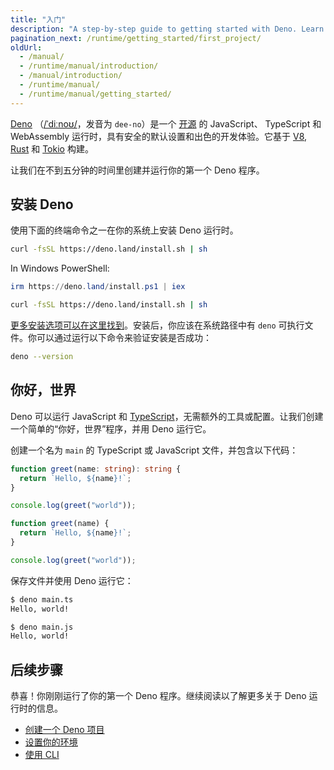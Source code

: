 ```yaml
---
title: "入门"
description: "A step-by-step guide to getting started with Deno. Learn how to install Deno, create your first program, and understand the basics of this secure JavaScript, TypeScript, and WebAssembly runtime."
pagination_next: /runtime/getting_started/first_project/
oldUrl:
  - /manual/
  - /runtime/manual/introduction/
  - /manual/introduction/
  - /runtime/manual/
  - /runtime/manual/getting_started/
---
```


[Deno](https://deno.com)
（[/ˈdiːnoʊ/](https://ipa-reader.com/?text=%CB%88di%CB%90no%CA%8A)，发音为
`dee-no`）是一个
[开源](https://github.com/denoland/deno/blob/main/LICENSE.md) 的 JavaScript、
TypeScript 和 WebAssembly 运行时，具有安全的默认设置和出色的开发体验。它基于 [V8](https://v8.dev/),
[Rust](https://www.rust-lang.org/) 和 [Tokio](https://tokio.rs/) 构建。

让我们在不到五分钟的时间里创建并运行你的第一个 Deno 程序。

## 安装 Deno

使用下面的终端命令之一在你的系统上安装 Deno 运行时。

<deno-tabs group-id="operating-systems">
<deno-tab value="mac" label="macOS" default>

```sh
curl -fsSL https://deno.land/install.sh | sh
```

</deno-tab>
<deno-tab value="windows" label="Windows">

In Windows PowerShell:

```powershell
irm https://deno.land/install.ps1 | iex
```

</deno-tab>
<deno-tab value="linux" label="Linux">

```sh
curl -fsSL https://deno.land/install.sh | sh
```

</deno-tab>
</deno-tabs>

[更多安装选项可以在这里找到](/runtime/getting_started/installation/)。安装后，你应该在系统路径中有 `deno` 可执行文件。你可以通过运行以下命令来验证安装是否成功：

```sh
deno --version
```

## 你好，世界

Deno 可以运行 JavaScript 和 [TypeScript](https://www.typescriptlang.org/)，无需额外的工具或配置。让我们创建一个简单的“你好，世界”程序，并用 Deno 运行它。

创建一个名为 `main` 的 TypeScript 或 JavaScript 文件，并包含以下代码：

<deno-tabs group-id="code">
<deno-tab value="TypeScript" label="TypeScript" default>

```ts title="main.ts"
function greet(name: string): string {
  return `Hello, ${name}!`;
}

console.log(greet("world"));
```

</deno-tab>
<deno-tab value="JavaScript" label="JavaScript">

```js title="main.js"
function greet(name) {
  return `Hello, ${name}!`;
}

console.log(greet("world"));
```

</deno-tab>
</deno-tabs>

保存文件并使用 Deno 运行它：

<deno-tabs group-id="commands">
<deno-tab value="ts" label="main.ts" default>

```sh
$ deno main.ts
Hello, world!
```

</deno-tab>
<deno-tab value="js" label="main.js">

```sh
$ deno main.js
Hello, world!
```

</deno-tab >
</deno-tabs>

## 后续步骤

恭喜！你刚刚运行了你的第一个 Deno 程序。继续阅读以了解更多关于 Deno 运行时的信息。

- [创建一个 Deno 项目](/runtime/getting_started/first_project/)
- [设置你的环境](/runtime/getting_started/setup_your_environment/)
- [使用 CLI](/runtime/getting_started/command_line_interface)